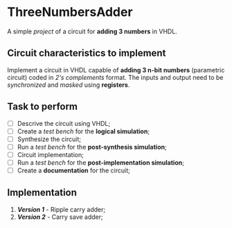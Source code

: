 # ThreeNumbersAdder
A simple *project* of a circuit for **adding 3 numbers** in VHDL.

## Circuit characteristics to implement
Implement a circuit in VHDL capable of **adding 3 n-bit numbers** (parametric circuit) coded in *2's complements* format.
The inputs and output need to be *synchronized* and *masked* using **registers**.

## Task to perform
- [ ] Descrive the circuit using VHDL;
- [ ] Create a *test bench* for the **logical simulation**;
- [ ] Synthesize the circuit;
- [ ] Run a *test bench* for the **post-synthesis simulation**;
- [ ] Circuit implementation;
- [ ] Run a *test bench* for the **post-implementation simulation**;
- [ ] Create a **documentation** for the circuit;

## Implementation
1. ***Version 1*** - Ripple carry adder;
2. ***Version 2*** - Carry save adder;